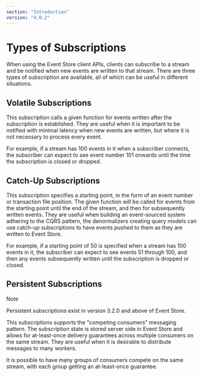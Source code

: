 ```yaml
---
section: "Introduction"
version: "4.0.2"
---
```


# Types of Subscriptions

When using the Event Store client APIs, clients can subscribe to a stream and be notified when new events are written to that stream. There are three types of subscription are available, all of which can be useful in different situations.

## Volatile Subscriptions

This subscription calls a given function for events written after the subscription is established. They are useful when it is important to be notified with minimal latency when new events are written, but where it is not necessary to process every event.

For example, if a stream has 100 events in it when a subscriber connects, the subscriber can expect to see event number 101 onwards until the time the subscription is closed or dropped.

## Catch-Up Subscriptions

This subscription specifies a starting point, in the form of an event number or transaction file position. The given function will be called for events from the starting point until the end of the stream, and then for subsequently written events. They are useful when building an event-sourced system adhering to the CQRS pattern, the denormalizers creating query models can use catch-up subscriptions to have events pushed to them as they are written to Event Store.

For example, if a starting point of 50 is specified when a stream has 100 events in it, the subscriber can expect to see events 51 through 100, and then any events subsequently written until the subscription is dropped or closed.

## Persistent Subscriptions

> [!NOTE]
> Persistent subscriptions exist in version 3.2.0 and above of Event Store.

This subscriptions supports the "competing consumers" messaging pattern. The subscription state is stored server side in Event Store and allows for at-least-once delivery guarantees across multiple consumers on the same stream. They are useful when it is desirable to distribute messages to many workers.

It is possible to have many groups of consumers compete on the same stream, with each group getting an at-least-once guarantee.
